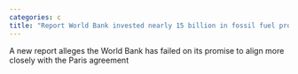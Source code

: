 ```yaml
---
categories: c
title: "Report World Bank invested nearly 15 billion in fossil fuel projects despite climate commitment"
---
```

A new report alleges the World Bank has failed on its promise to align more closely with the Paris agreement